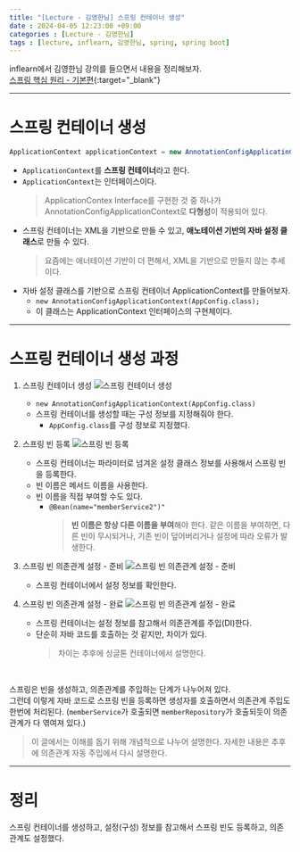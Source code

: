 ```yaml
---
title: "[Lecture - 김영한님] 스프링 컨테이너 생성"
date : 2024-04-05 12:23:00 +09:00
categories : [Lecture - 김영한님]
tags : [lecture, inflearn, 김영한님, spring, spring boot]
---
```


inflearn에서 김영한님 강의를 들으면서 내용을 정리해보자.   
[스프링 핵심 원리 - 기본편](https://www.inflearn.com/course/%EC%8A%A4%ED%94%84%EB%A7%81-%ED%95%B5%EC%8B%AC-%EC%9B%90%EB%A6%AC-%EA%B8%B0%EB%B3%B8%ED%8E%B8){:target="_blank"}

---

# 스프링 컨테이너 생성
```java
ApplicationContext applicationContext = new AnnotationConfigApplicatinContext(AppConfig.class);
```

* `ApplicationContext`를 **스프링 컨테이너**라고 한다.
* `ApplicationContext`는 인터페이스이다.
  > ApplicationContex Interface를 구현한 것 중 하나가 AnnotationConfigApplicationContext로 **다형성**이 적용되어 있다.
* 스프링 컨테이너는 XML을 기반으로 만들 수 있고, **애노테이션 기반의 자바 설정 클래스**로 만들 수 있다.
  > 요즘에는 애너테이션 기반이 더 편해서, XML을 기반으로 만들지 않는 추세이다.
* 자바 설정 클래스를 기반으로 스프링 컨테이너 ApplicationContext를 만들어보자.
  * `new AnnotationConfigApplicationContext(AppConfig.class);`
  * 이 클래스는 ApplicationContext 인터페이스의 구현체이다.

---

# 스프링 컨테이너 생성 과정
1. 스프링 컨테이너 생성
   ![스프링 컨테이너 생성](https://drive.google.com/thumbnail?id=1YVBs34HkBen9lXRTzQ-EXnrK-pNg94vf&sz=w700)
   * `new AnnotationConfigApplicationContext(AppConfig.class)`
   * 스프링 컨테이너를 생성할 때는 구성 정보를 지정해줘야 한다.
     * `AppConfig.class`를 구성 정보로 지정했다.
   
2. 스프링 빈 등록
   ![스프링 빈 등록](https://drive.google.com/thumbnail?id=1ithR-UJPX15BUawjBAxsZw7A1pligGjE&sz=w700)
   * 스프링 컨테이너는 파라미터로 넘겨온 설정 클래스 정보를 사용해서 스프링 빈을 등록한다.
   * 빈 이름은 메서드 이름을 사용한다.
   * 빈 이름을 직접 부여할 수도 있다.
     * `@Bean(name="memberService2")"`
       > **빈 이름은 항상 다른 이름을 부여**해야 한다. 같은 이름을 부여하면, 다른 빈이 무시되거나, 기존 빈이 덮어버리거나 설정에 따라 오류가 발생한다.

3. 스프링 빈 의존관계 설정 - 준비
   ![스프링 빈 의존관계 설정 - 준비](https://drive.google.com/thumbnail?id=1K4b_MGmuBOmY0lh1HCDc_pcwlHPnFcR8&sz=w700)
   * 스프링 컨테이너에서 설정 정보를 확인한다.

4. 스프링 빈 의존관계 설정 - 완료
   ![스프링 빈 의존관계 설정 - 완료](https://drive.google.com/thumbnail?id=1O1IhVuGd0nko8yRHaZL82KKjyV5hk2mT&sz=w700)
   * 스프링 컨테이너는 설정 정보를 참고해서 의존관계를 주입(DI)한다.
   * 단순히 자바 코드를 호출하는 것 같지만, 차이가 있다.
     > 차이는 추후에 싱글톤 컨테이너에서 설명한다.

<br>

스프링은 빈을 생성하고, 의존관계를 주입하는 단계가 나누어져 있다.   
그런데 이렇게 자바 코드로 스프링 빈을 등록하면 생성자를 호출하면서 의존관계 주입도 한번에 처리된다. (`memberService`가 호출되면 `memberRepository`가 호출되듯이 의존관계가 다 엮여져 있다.)
> 이 글에서는 이해를 돕기 위해 개념적으로 나누어 설명한다.
> 자세한 내용은 추후에 의존관계 자동 주입에서 다시 설명한다.

---

# 정리
스프링 컨테이너를 생성하고, 설정(구성) 정보를 참고해서 스프링 빈도 등록하고, 의존관계도 설정했다.
